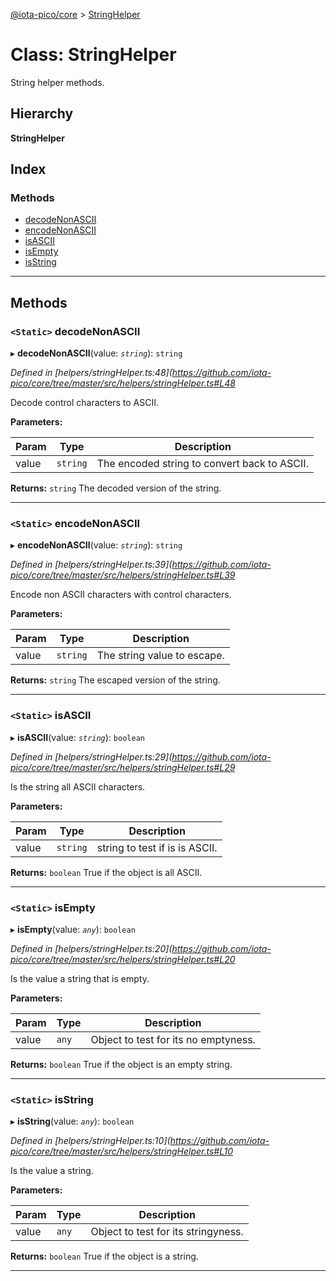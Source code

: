 [@iota-pico/core](../README.md) > [StringHelper](../classes/stringhelper.md)

# Class: StringHelper

String helper methods.

## Hierarchy

**StringHelper**

## Index

### Methods

* [decodeNonASCII](stringhelper.md#decodenonascii)
* [encodeNonASCII](stringhelper.md#encodenonascii)
* [isASCII](stringhelper.md#isascii)
* [isEmpty](stringhelper.md#isempty)
* [isString](stringhelper.md#isstring)

---

## Methods

<a id="decodenonascii"></a>

### `<Static>` decodeNonASCII

▸ **decodeNonASCII**(value: *`string`*): `string`

*Defined in [helpers/stringHelper.ts:48](https://github.com/iota-pico/core/tree/master/src/helpers/stringHelper.ts#L48*

Decode control characters to ASCII.

**Parameters:**

| Param | Type | Description |
| ------ | ------ | ------ |
| value | `string` |  The encoded string to convert back to ASCII. |

**Returns:** `string`
The decoded version of the string.

___
<a id="encodenonascii"></a>

### `<Static>` encodeNonASCII

▸ **encodeNonASCII**(value: *`string`*): `string`

*Defined in [helpers/stringHelper.ts:39](https://github.com/iota-pico/core/tree/master/src/helpers/stringHelper.ts#L39*

Encode non ASCII characters with control characters.

**Parameters:**

| Param | Type | Description |
| ------ | ------ | ------ |
| value | `string` |  The string value to escape. |

**Returns:** `string`
The escaped version of the string.

___
<a id="isascii"></a>

### `<Static>` isASCII

▸ **isASCII**(value: *`string`*): `boolean`

*Defined in [helpers/stringHelper.ts:29](https://github.com/iota-pico/core/tree/master/src/helpers/stringHelper.ts#L29*

Is the string all ASCII characters.

**Parameters:**

| Param | Type | Description |
| ------ | ------ | ------ |
| value | `string` |  string to test if is is ASCII. |

**Returns:** `boolean`
True if the object is all ASCII.

___
<a id="isempty"></a>

### `<Static>` isEmpty

▸ **isEmpty**(value: *`any`*): `boolean`

*Defined in [helpers/stringHelper.ts:20](https://github.com/iota-pico/core/tree/master/src/helpers/stringHelper.ts#L20*

Is the value a string that is empty.

**Parameters:**

| Param | Type | Description |
| ------ | ------ | ------ |
| value | `any` |  Object to test for its no emptyness. |

**Returns:** `boolean`
True if the object is an empty string.

___
<a id="isstring"></a>

### `<Static>` isString

▸ **isString**(value: *`any`*): `boolean`

*Defined in [helpers/stringHelper.ts:10](https://github.com/iota-pico/core/tree/master/src/helpers/stringHelper.ts#L10*

Is the value a string.

**Parameters:**

| Param | Type | Description |
| ------ | ------ | ------ |
| value | `any` |  Object to test for its stringyness. |

**Returns:** `boolean`
True if the object is a string.

___

